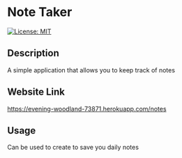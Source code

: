 # Note Taker
[![License: MIT](https://img.shields.io/badge/License-MIT-yellow.svg)](https://opensource.org/licenses/MIT)

## Description
A simple application that allows you to keep track of notes


## Website Link
 https://evening-woodland-73871.herokuapp.com/notes 

## Usage
  Can be used to create to save you daily notes



